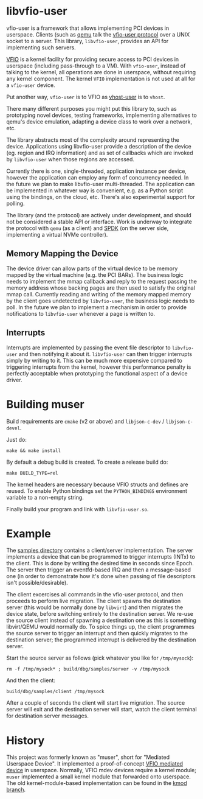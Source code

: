 libvfio-user
============

vfio-user is a framework that allows implementing PCI devices in userspace.
Clients (such as [qemu](https://qemu.org) talk the [vfio-user
protocol](https://lists.gnu.org/archive/html/qemu-devel/2020-11/msg02458.html)
over a UNIX socket to a server. This library, `libvfio-user`, provides an API
for implementing such servers.

[VFIO](https://www.kernel.org/doc/Documentation/vfio.txt) is a kernel facility
for providing secure access to PCI devices in userspace (including pass-through
to a VM). With `vfio-user`, instead of talking to the kernel, all operations are
done in userspace, without requiring any kernel component. The kernel `VFIO`
implementation is not used at all for a `vfio-user` device.

Put another way, `vfio-user` is to VFIO as
[vhost-user](https://www.qemu.org/docs/master/interop/vhost-user.html) is to
`vhost`.

There many different purposes you might put this library to, such as prototyping
novel devices, testing frameworks, implementing alternatives to qemu's device
emulation, adapting a device class to work over a network, etc.

The library abstracts most of the complexity around representing the device.
Applications using libvfio-user provide a description of the device (eg. region and
IRQ information) and as set of callbacks which are invoked by `libvfio-user` when
those regions are accessed.

Currently there is one, single-threaded, application instance per device,
however the application can employ any form of concurrency needed. In the future
we plan to make libvfio-user multi-threaded. The application can be implemented
in whatever way is convenient, e.g. as a Python script using the bindings, on
the cloud, etc. There's also experimental support for polling.

The library (and the protocol) are actively under development, and should not be
considered a stable API or interface. Work is underway to integrate the protocol
with `qemu` (as a client) and [SPDK](https://spdk.io) (on the server side,
implementing a virtual NVMe controller).

Memory Mapping the Device
-------------------------

The device driver can allow parts of the virtual device to be memory mapped by
the virtual machine (e.g. the PCI BARs). The business logic needs to implement
the mmap callback and reply to the request passing the memory address whose
backing pages are then used to satisfy the original mmap call. Currently reading
and writing of the memory mapped memory by the client goes undetected by
`libvfio-user`, the business logic needs to poll. In the future we plan to
implement a mechanism in order to provide notifications to `libvfio-user`
whenever a page is written to.


Interrupts
----------

Interrupts are implemented by passing the event file descriptor to
`libvfio-user` and then notifying it about it. `libvfio-user` can then trigger
interrupts simply by writing to it. This can be much more expensive compared to
triggering interrupts from the kernel, however this performance penalty is
perfectly acceptable when prototyping the functional aspect of a device driver.


Building muser
==============

Build requirements are `cmake` (v2 or above) and `libjson-c-dev` /
`libjson-c-devel`.

Just do:

	make && make install

By default a debug build is created. To create a release build do:

	make BUILD_TYPE=rel

The kernel headers are necessary because VFIO structs and defines are reused.
To enable Python bindings set the `PYTHON_BINDINGS` environment variable to a
non-empty string.

Finally build your program and link with `libvfio-user.so`.

Example
=======

The [samples directory](./samples/) contains a client/server implementation. The
server implements a device that can be programmed to trigger interrupts (INTx)
to the client. This is done by writing the desired time in seconds since Epoch.
The server then trigger an eventfd-based IRQ and then a message-based one (in
order to demonstrate how it's done when passing of file descriptors isn't
possible/desirable).

The client excercises all commands in the vfio-user protocol, and then proceeds
to perform live migration. The client spawns the destination server (this would
be normally done by `libvirt`) and then migrates the device state, before
switching entirely to the destination server. We re-use the source client
instead of spawning a destination one as this is something libvirt/QEMU would
normally do. To spice things up, the client programmes the source server to
trigger an interrupt and then quickly migrates to the destination server; the
programmed interrupt is delivered by the destination server.

Start the source server as follows (pick whatever you like for `/tmp/mysock`):

    rm -f /tmp/mysock* ; build/dbg/samples/server -v /tmp/mysock

And then the client:

    build/dbg/samples/client /tmp/mysock

After a couple of seconds the client will start live migration. The source
server will exit and the destination server will start, watch the client
terminal for destination server messages.

History
=======

This project was formerly known as "muser", short for "Mediated Userspace
Device". It implemented a proof-of-concept [VFIO mediated
device](https://www.kernel.org/doc/Documentation/vfio-mediated-device.txt) in
userspace.  Normally, VFIO mdev devices require a kernel module; `muser`
implemented a small kernel module that forwarded onto userspace. The old
kernel-module-based implementation can be found in the [kmod
branch](https://github.com/nutanix/muser/tree/kmod).
